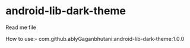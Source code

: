 # android-lib-dark-theme
Read me file

How to use:-
com.github.ablyGaganbhutani:android-lib-dark-theme:1.0.0
